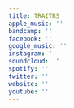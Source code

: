 ```yaml
---
title: TRAITRS
apple_music: ''
bandcamp: ''
facebook: ''
google_music: ''
instagram: ''
soundcloud: ''
spotify: ''
twitter: ''
website: ''
youtube: ''
---
```

